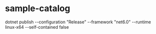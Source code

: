 # sample-catalog


dotnet publish --configuration "Release" --framework "net6.0" --runtime linux-x64 --self-contained false
